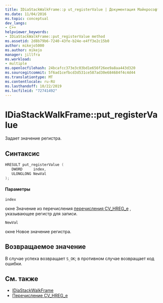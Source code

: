 ```yaml
---
title: IDiaStackWalkFrame::p ut_registerValue | Документация Майкрософт
ms.date: 11/04/2016
ms.topic: conceptual
dev_langs:
- C++
helpviewer_keywords:
- IDiaStackWalkFrame::put_registerValue method
ms.assetid: 2d8b79b6-7240-43fe-b24e-e4ff3e2c15b0
author: mikejo5000
ms.author: mikejo
manager: jillfra
ms.workload:
- multiple
ms.openlocfilehash: 24bcafcc373e3c03bd1e656f26ee9a8aa443d320
ms.sourcegitcommit: 5f6ad1cefbcd3d531ce587ad30e684684f4c4d44
ms.translationtype: MT
ms.contentlocale: ru-RU
ms.lasthandoff: 10/22/2019
ms.locfileid: "72741492"
---
```

# <a name="idiastackwalkframeput_registervalue"></a>IDiaStackWalkFrame::put_registerValue
Задает значение регистра.

## <a name="syntax"></a>Синтаксис

```C++
HRESULT put_registerValue ( 
   DWORD     index,
   ULONGLONG NewVal
);
```

#### <a name="parameters"></a>Параметры
 `index`

окне Значение из перечисления [перечисления CV_HREG_e](../../debugger/debug-interface-access/cv-hreg-e.md) , указывающее регистр для записи.

 `NewVal`

окне Новое значение регистра.

## <a name="return-value"></a>Возвращаемое значение
 В случае успеха возвращает `S_OK`; в противном случае возвращает код ошибки.

## <a name="see-also"></a>См. также
- [IDiaStackWalkFrame](../../debugger/debug-interface-access/idiastackwalkframe.md)
- [Перечисление CV_HREG_e](../../debugger/debug-interface-access/cv-hreg-e.md)